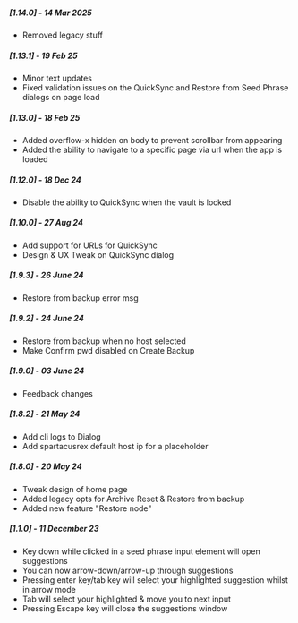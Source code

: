 
##### [1.14.0] - 14 Mar 2025

- Removed legacy stuff


##### [1.13.1] - 19 Feb 25

- Minor text updates
- Fixed validation issues on the QuickSync and Restore from Seed Phrase dialogs on page load

##### [1.13.0] - 18 Feb 25

- Added overflow-x hidden on body to prevent scrollbar from appearing
- Added the ability to navigate to a specific page via url when the app is loaded

##### [1.12.0] - 18 Dec 24

- Disable the ability to QuickSync when the vault is locked

##### [1.10.0] - 27 Aug 24

- Add support for URLs for QuickSync
- Design & UX Tweak on QuickSync dialog

##### [1.9.3] - 26 June 24

- Restore from backup error msg

##### [1.9.2] - 24 June 24

- Restore from backup when no host selected
- Make Confirm pwd disabled on Create Backup

##### [1.9.0] - 03 June 24

- Feedback changes

##### [1.8.2] - 21 May 24

- Add cli logs to Dialog
- Add spartacusrex default host ip for a placeholder

##### [1.8.0] - 20 May 24

- Tweak design of home page
- Added legacy opts for Archive Reset & Restore from backup
- Added new feature "Restore node"

##### [1.1.0] - 11 December 23

- Key down while clicked in a seed phrase input element will open suggestions
- You can now arrow-down/arrow-up through suggestions
- Pressing enter key/tab key will select your highlighted suggestion whilst in arrow mode
- Tab will select your highlighted & move you to next input
- Pressing Escape key will close the suggestions window

